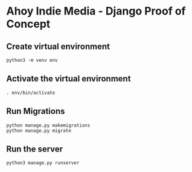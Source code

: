 # Ahoy Indie Media - Django Proof of Concept

## Create virtual environment

```
python3 -m venv env
```

## Activate the virtual environment

```
. env/bin/activate
```

## Run Migrations

```
python manage.py makemigrations
python manage.py migrate
```

## Run the server

```
python3 manage.py runserver
```
